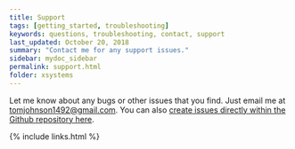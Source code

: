 ```yaml
---
title: Support
tags: [getting_started, troubleshooting]
keywords: questions, troubleshooting, contact, support
last_updated: October 20, 2018
summary: "Contact me for any support issues."
sidebar: mydoc_sidebar
permalink: support.html
folder: xsystems
---
```


Let me know about any bugs or other issues that you find. Just email me at <a href="mailto:tomjohnson1492@gmail.com">tomjohnson1492@gmail.com</a>. You can also [create issues directly within the Github repository here](https://github.com/tomjohnson1492/jekyll-doc/issues).

{% include links.html %}
